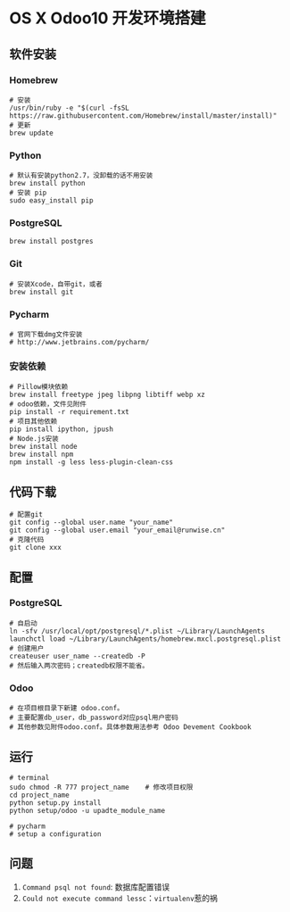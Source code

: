 # OS X Odoo10 开发环境搭建

## 软件安装
### Homebrew
  ```
  # 安装
  /usr/bin/ruby -e "$(curl -fsSL https://raw.githubusercontent.com/Homebrew/install/master/install)"
  # 更新
  brew update
  ```
###  Python
  ```
  # 默认有安装python2.7，没卸载的话不用安装
  brew install python
  # 安装 pip
  sudo easy_install pip
  ```
###  PostgreSQL
  ```
  brew install postgres
  ```
### Git
  ```
  # 安装Xcode，自带git，或者
  brew install git
  ```

### Pycharm
  ```
  # 官网下载dmg文件安装
  # http://www.jetbrains.com/pycharm/
  ```

### 安装依赖
  ```
  # Pillow模块依赖
  brew install freetype jpeg libpng libtiff webp xz
  # odoo依赖，文件见附件
  pip install -r requirement.txt
  # 项目其他依赖
  pip install ipython, jpush
  # Node.js安装
  brew install node
  brew install npm
  npm install -g less less-plugin-clean-css

  ```
## 代码下载
  ```
  # 配置git
  git config --global user.name "your_name"
  git config --global user.email "your_email@runwise.cn"
  # 克隆代码
  git clone xxx
  ```
## 配置
### PostgreSQL
  ```
  # 自启动
  ln -sfv /usr/local/opt/postgresql/*.plist ~/Library/LaunchAgents
  launchctl load ~/Library/LaunchAgents/homebrew.mxcl.postgresql.plist
  # 创建用户
  createuser user_name --createdb -P
  # 然后输入两次密码；createdb权限不能省。
  ```
### Odoo
  ```
  # 在项目根目录下新建 odoo.conf。
  # 主要配置db_user，db_password对应psql用户密码
  # 其他参数见附件odoo.conf。具体参数用法参考 Odoo Devement Cookbook
  ```

## 运行
  ```
  # terminal
  sudo chmod -R 777 project_name    # 修改项目权限
  cd project_name
  python setup.py install
  python setup/odoo -u upadte_module_name

  # pycharm
  # setup a configuration
  ```

## 问题
1. `Command psql not found`: 数据库配置错误
2. `Could not execute command lessc`：`virtualenv`惹的祸

